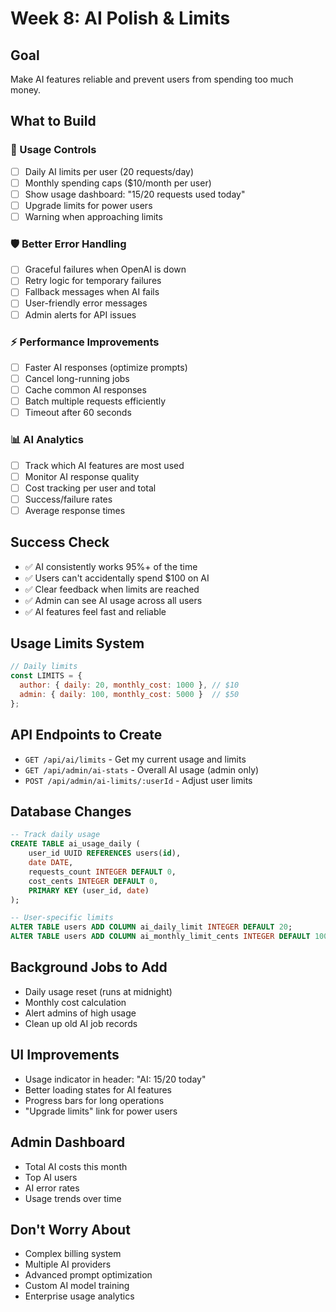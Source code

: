 # Week 8: AI Polish & Limits

## Goal
Make AI features reliable and prevent users from spending too much money.

## What to Build

### 💸 Usage Controls
- [ ] Daily AI limits per user (20 requests/day)
- [ ] Monthly spending caps ($10/month per user)
- [ ] Show usage dashboard: "15/20 requests used today"
- [ ] Upgrade limits for power users
- [ ] Warning when approaching limits

### 🛡️ Better Error Handling
- [ ] Graceful failures when OpenAI is down
- [ ] Retry logic for temporary failures
- [ ] Fallback messages when AI fails
- [ ] User-friendly error messages
- [ ] Admin alerts for API issues

### ⚡ Performance Improvements
- [ ] Faster AI responses (optimize prompts)
- [ ] Cancel long-running jobs
- [ ] Cache common AI responses
- [ ] Batch multiple requests efficiently
- [ ] Timeout after 60 seconds

### 📊 AI Analytics
- [ ] Track which AI features are most used
- [ ] Monitor AI response quality
- [ ] Cost tracking per user and total
- [ ] Success/failure rates
- [ ] Average response times

## Success Check
- ✅ AI consistently works 95%+ of the time  
- ✅ Users can't accidentally spend $100 on AI
- ✅ Clear feedback when limits are reached
- ✅ Admin can see AI usage across all users
- ✅ AI features feel fast and reliable

## Usage Limits System
```javascript
// Daily limits
const LIMITS = {
  author: { daily: 20, monthly_cost: 1000 }, // $10
  admin: { daily: 100, monthly_cost: 5000 }  // $50
};
```

## API Endpoints to Create
- `GET /api/ai/limits` - Get my current usage and limits
- `GET /api/admin/ai-stats` - Overall AI usage (admin only)
- `POST /api/admin/ai-limits/:userId` - Adjust user limits

## Database Changes
```sql
-- Track daily usage
CREATE TABLE ai_usage_daily (
    user_id UUID REFERENCES users(id),
    date DATE,
    requests_count INTEGER DEFAULT 0,
    cost_cents INTEGER DEFAULT 0,
    PRIMARY KEY (user_id, date)
);

-- User-specific limits
ALTER TABLE users ADD COLUMN ai_daily_limit INTEGER DEFAULT 20;
ALTER TABLE users ADD COLUMN ai_monthly_limit_cents INTEGER DEFAULT 1000;
```

## Background Jobs to Add
- Daily usage reset (runs at midnight)
- Monthly cost calculation
- Alert admins of high usage
- Clean up old AI job records

## UI Improvements
- Usage indicator in header: "AI: 15/20 today"
- Better loading states for AI features
- Progress bars for long operations
- "Upgrade limits" link for power users

## Admin Dashboard
- Total AI costs this month
- Top AI users
- AI error rates
- Usage trends over time

## Don't Worry About
- Complex billing system
- Multiple AI providers
- Advanced prompt optimization
- Custom AI model training
- Enterprise usage analytics
